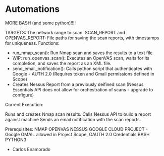 # Automations


MORE BASH (and some python)!!!!


TARGETS: The network range to scan.
SCAN_REPORT and OPENVAS_REPORT: File paths for saving the scan reports, with timestamps for uniqueness.
Functions:

- run_nmap_scan(): Run Nmap scan and saves the results to a text file.
- WIP: run_openvas_scan(): Executes an OpenVAS scan, waits for its completion, and saves the report as an XML file.
- send_email_notification(): Calls python script that authenticates with Google - AUTH 2.0 (Requires token and Gmail permissions defined in Scope)
- Creates Nessus Report from a previously deifined scan (Nessus Essentials API does not allow for orchestration of scans - upgrade to configure)


Current Execution:

Runs and creates Nmap scan results.
Calls Nessus API to build a report against machine
Sends an email notification with the scan reports.

Prerequisites:
NMAP
OPENVAS
NESSUS
GOOGLE CLOUD PROJECT - Google GMAIL allowed in Project Scope, OAUTH 2.0 Credentials
BASH
PYTHON3


- Carlos Enamorado
